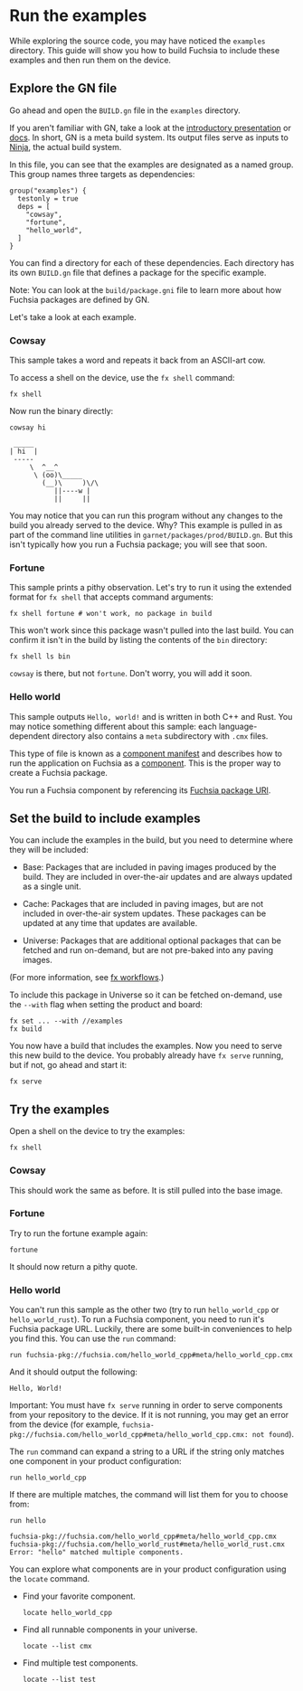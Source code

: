 
# Run the examples

While exploring the source code, you may have noticed the `examples` directory.
This guide will show you how to build Fuchsia to include these examples and then
run them on the device.

## Explore the GN file

Go ahead and open the `BUILD.gn` file in the `examples` directory.

If you aren't familiar with GN, take a look at the
[introductory presentation](https://docs.google.com/presentation/d/15Zwb53JcncHfEwHpnG_PoIbbzQ3GQi_cpujYwbpcbZo/view#slide=id.g119d702868_0_12)
or [docs](https://gn.googlesource.com/gn/+/master/docs/). In short, GN is a meta
build system. Its output files serve as inputs to
[Ninja](https://ninja-build.org/), the actual build system.

In this file, you can see that the examples are designated as a named group.
This group names three targets as dependencies:

```gn
group("examples") {
  testonly = true
  deps = [
    "cowsay",
    "fortune",
    "hello_world",
  ]
}
```

You can find a directory for each of these dependencies. Each directory has its
own `BUILD.gn` file that defines a package for the specific example.

Note: You can look at the `build/package.gni` file to learn more about how
Fuchsia packages are defined by GN.

Let's take a look at each example.

### Cowsay

This sample takes a word and repeats it back from an ASCII-art cow.

To access a shell on the device, use the `fx shell` command:

```
fx shell
```

Now run the binary directly:

```
cowsay hi
```

```uglyprint
 _____
| hi  |
 -----
     \  ^__^
      \ (oo)\_____
        (__)\     )\/\
           ||----w |
           ||     ||
```

You may notice that you can run this program without any changes to the build
you already served to the device. Why? This example is pulled in as part of the
command line utilities in `garnet/packages/prod/BUILD.gn`. But this isn't
typically how you run a Fuchsia package; you will see that soon.

### Fortune

This sample prints a pithy observation. Let's try to run it using the extended
format for `fx shell` that accepts command arguments:

```
fx shell fortune # won't work, no package in build
```

This won't work since this package wasn't pulled into the last build. You can
confirm it isn't in the build by listing the contents of the `bin` directory:

```
fx shell ls bin
```

`cowsay` is there, but not `fortune`. Don't worry, you will add it soon.

### Hello world

This sample outputs `Hello, world!` and is written in both C++ and Rust. You may
notice something different about this sample: each language-dependent directory
also contains a `meta` subdirectory with `.cmx` files.

This type of file is known as a
[component manifest](glossary.md#component-manifest) and describes how to run
the application on Fuchsia as a [component](glossary.md#component). This is
the proper way to create a Fuchsia package.

You run a Fuchsia component by referencing its
[Fuchsia package URl](glossary.md#fuchsia-pkg-url).

## Set the build to include examples

You can include the examples in the build, but you need to determine where they
will be included:

*   Base: Packages that are included in paving images produced by the build.
    They are included in over-the-air updates and are always updated as a
    single unit.

*   Cache: Packages that are included in paving images, but are not included in
    over-the-air system updates. These packages can be updated at any time that
    updates are available.

*   Universe: Packages that are additional optional packages that can be
    fetched and run on-demand, but are not pre-baked into any paving images.

(For more information, see [fx workflows](development/workflows/fx.md).)

To include this package in Universe so it can be fetched on-demand, use the
`--with` flag when setting the product and board:

```
fx set ... --with //examples
fx build
```

You now have a build that includes the examples. Now you need to serve this new
build to the device. You probably already have `fx serve` running, but if not,
go ahead and start it:

```
fx serve
```

## Try the examples

Open a shell on the device to try the examples:

```
fx shell
```

### Cowsay

This should work the same as before. It is still pulled into the base image.

### Fortune

Try to run the fortune example again:

```
fortune
```

It should now return a pithy quote.

### Hello world

You can't run this sample as the other two (try to run `hello_world_cpp` or
`hello_world_rust`). To run a Fuchsia component, you need to run it's Fuchsia
package URL. Luckily, there are some built-in conveniences to help you find this.
You can use the `run` command:

```
run fuchsia-pkg://fuchsia.com/hello_world_cpp#meta/hello_world_cpp.cmx
```

And it should output the following:

```uglyprint
Hello, World!
```

Important: You must have `fx serve` running in order to serve components from
your repository to the device. If it is not running, you may get an error from
the device (for example,
`fuchsia-pkg://fuchsia.com/hello_world_cpp#meta/hello_world_cpp.cmx: not
found`).

The `run` command can expand a string to a URL if the string only matches one
component in your product configuration:

```
run hello_world_cpp
```

If there are multiple matches, the command will list them for you to choose
from:

```
run hello
```

```uglyprint
fuchsia-pkg://fuchsia.com/hello_world_cpp#meta/hello_world_cpp.cmx
fuchsia-pkg://fuchsia.com/hello_world_rust#meta/hello_world_rust.cmx
Error: "hello" matched multiple components.
```

You can explore what components are in your product configuration using the
`locate` command.

*   Find your favorite component.

    ```
    locate hello_world_cpp
    ```

*   Find all runnable components in your universe.

    ```
    locate --list cmx
    ```

*   Find multiple test components.

    ```
    locate --list test
    ```
